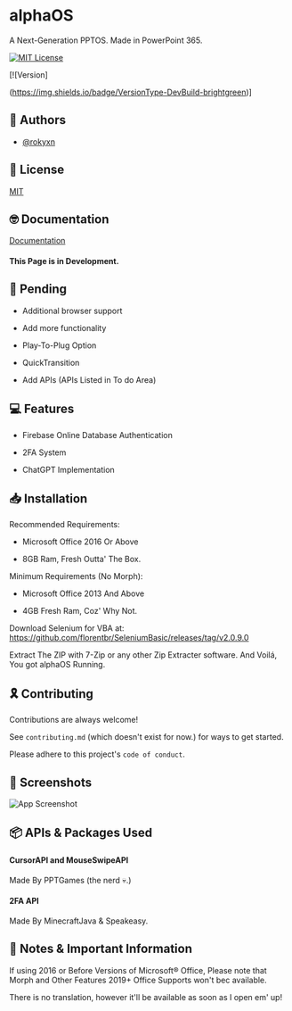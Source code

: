 # alphaOS

A Next-Generation PPTOS. Made in PowerPoint 365.

[![MIT License](https://img.shields.io/badge/License-MIT-green.svg)](https://choosealicense.com/licenses/mit/)

[![Version]

(https://img.shields.io/badge/VersionType-DevBuild-brightgreen)]

## 🗿 Authors

- [@rokyxn](https://www.github.com/rokyxn)

## 📜 License

[MIT](https://choosealicense.com/licenses/mit/)

## 🤓 Documentation

[Documentation](https://www.alphaos.epizy.com)

#### This Page is in Development.

## 🚧 Pending

- Additional browser support

- Add more functionality

- Play-To-Plug Option

- QuickTransition

- Add APIs (APIs Listed in To do Area)

## 💻 Features

- Firebase Online Database Authentication

- 2FA System

- ChatGPT Implementation

## 📥 Installation

Recommended Requirements:

- Microsoft Office 2016 Or Above

- 8GB Ram, Fresh Outta' The Box.

Minimum Requirements (No Morph):

- Microsoft Office 2013 And Above

- 4GB Fresh Ram, Coz' Why Not.

Download Selenium for VBA at: https://github.com/florentbr/SeleniumBasic/releases/tag/v2.0.9.0

Extract The ZIP with 7-Zip or any other Zip Extracter software. And Voilá, You got alphaOS Running.

## 🎗️ Contributing

Contributions are always welcome!

See `contributing.md` (which doesn't exist for now.) for ways to get started.

Please adhere to this project's `code of conduct`.

## 📸 Screenshots

![App Screenshot](https://via.placeholder.com/468x300?text=alphaOS)                                      

## 📦 APIs & Packages Used

#### CursorAPI and MouseSwipeAPI

  Made By PPTGames (the nerd 💀.)

#### 2FA API

   Made By MinecraftJava & Speakeasy.

## 🔴 Notes & Important Information

If using 2016 or Before Versions of Microsoft® Office, Please note that Morph and Other Features 2019+ Office Supports won't bec available.

There is no translation, however it'll be available as soon as I open em' up!


